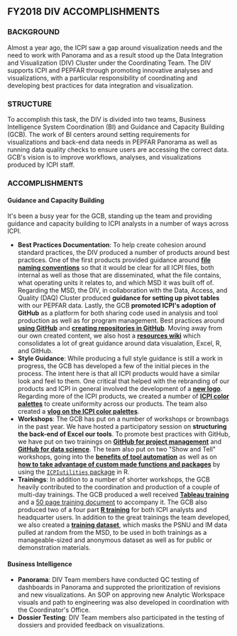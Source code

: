 ## FY2018 DIV ACCOMPLISHMENTS

### BACKGROUND
Almost a year ago, the ICPI saw a gap around visualization needs and the need to work with Panorama and as a result stood up the Data Integration and Visualization (DIV) Cluster under the Coordinating Team. The DIV supports ICPI and PEPFAR through promoting innovative analyses and visualizations, with a particular responsibility of coordinating and developing best practices for data integration and visualization.

### STRUCTURE
To accomplish this task, the DIV is divided into two teams, Business Intelligence System Coordination (BI) and Guidance and Capacity Building (GCB). The work of BI centers around setting requirements for visualizations and back-end data needs in PEPFAR Panorama as well as running data quality checks to ensure users are accessing the correct data. GCB's vision is to improve workflows, analyses, and visualizations produced by ICPI staff.

### ACCOMPLISHMENTS

#### Guidance and Capacity Building
It's been a busy year for the GCB, standing up the team and providing guidance and capacity building to ICPI analysts in a number of ways across ICPI.

- **Best Practices Documentation**: To help create cohesion around standard practices, the DIV produced a number of products around best practices. One of the first products provided guidance around **[file naming conventions](https://github.com/ICPI/DIV/blob/master/Best_Practices/Best%20Practices%20-%20NamingConventions.md)** so that it would be clear for all ICPI files, both internal as well as those that are disseminated, what the file contains, what operating units it relates to, and which MSD it was built off of. Regarding the MSD, the DIV, in collaboration with the Data, Access, and Quality (DAQ) Cluster produced **guidance for setting up pivot tables** with our PEPFAR data. Lastly, the GCB **promoted ICPI's adoption of GitHub** as a platform for both sharing code used in analysis and tool production as well as for program management. Best practices around **[using GitHub](https://github.com/ICPI/DIV/blob/master/Best_Practices/Best%20Practices%20-%20GitHub.md)** and **[creating repositories in GitHub](https://github.com/ICPI/DIV/blob/master/Best_Practices/Best%20Practices%20-%20GitHub%20Repos.md)**. Moving away from our own created content, we also host a **[resources wiki](https://github.com/ICPI/DIV/wiki/Resources)** which consolidates a lot of great guidance around data visualation, Excel, R, and GitHub.
- **Style Guidance**: While producing a full style guidance is still a work in progress, the GCB has developed a few of the initial pieces in the process. The intent here is that all ICPI products would have a similar look and feel to them. One critical that helped with the rebranding of our products and ICPI in general involved the development of a **[new logo](https://github.com/ICPI/DIV/blob/master/ICPI_Logo/ICPI_logo.png)**. Regarding more of the ICPI products, we created a number of **[ICPI color palettes](https://github.com/ICPI/DIV/blob/master/Color_Palettes/ICPI_Color_Palette.pdf)** to create uniformity across our products. The team also created a **[vlog on the ICPI color palettes](https://pepfar.adobeconnect.com/pxidn6wc81z8/)**.   
- **Workshops**: The GCB has put on a number of workshops or brownbags in the past year. We have hosted a participatory session on **structuring the back-end of Excel our tools**. To promote best practices with GitHub, we have put on two trainings on **[GitHub for project management](https://github.com/ICPI/DIV/blob/master/Presentations/GitHub%20Workshops/GitHub%20for%20Project%20Management.pptx)** and **[GitHub for data science](https://github.com/ICPI/DIV/blob/master/Presentations/GitHub%20Workshops/GitHub%20Workshop%2020180809.pdf)**. The team also put on two "Show and Tell" workshops, going into the **[benefits of tool automation](https://github.com/ICPI/DIV/tree/master/Presentations/Tool%20Building%20Automation)** as well as on **[how to take advantage of custom made functions and packages](https://github.com/ICPI/DIV/tree/master/Presentations/ICPIutilties)** by using the [`ICPIutilities` package](https://github.com/ICPI/ICPIutilities/blob/master/README.md) in R.
- **Trainings**: In addition to a number of shorter workshops, the GCB heavily contributed to the coordination and production of a couple of multi-day trainings. The GCB produced a well received **[Tableau training](https://github.com/ICPI/tableau_training)** and a [50 page training document](https://github.com/ICPI/tableau_training/blob/master/Training%20materials/ICPI%20Tableau%20Training%20Handouts.pdf) to accompany it. The GCB also produced two of a four part **[R training](https://github.com/ICPI/R-Training)** for both ICPI analysts and headquarter users. In addition to the great trainings the team developed, we also created a **[training dataset](https://github.com/ICPI/TrainingDataset/tree/master/Output)**, which masks the PSNU and IM data pulled at random from the MSD, to be used in both trainings as a manageable-sized and anonymous dataset as well as for public or demonstration materials. 

#### Business Intelligence

- **Panorama**: DIV Team members have conducted QC testing of dashboards in Panorama and supproted the prioritization of revisions and new visualizations. An SOP on approving new Analytic Workspace visuals and path to engineering was also developed in coordination with the Coordinator's Office. 
- **Dossier Testing**: DIV Team members also participated in the testing of dossiers and provided feedback on visualizations. 
